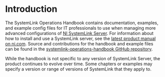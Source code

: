 # Introduction

The SystemLink Operations Handbook contains documentation, examples, and
example config files for IT professionals to use when managing more advanced
configurations of [NI SystemLink Server](https://www.ni.com/systemlink). For
information about how to install and use a SystemLink server, see the
[latest product manual on ni.com](https://www.ni.com/r/systemlinkmanual).
Source and contributions for the handbook and example files can be found in the
[systemlink-operations-handbook GitHub repository](https://github.com/ni/systemlink-operations-handbook).

While the handbook is not specific to any version of SystemLink Server, the
product continues to evolve over time. Some chapters or examples may
specify a version or range of versions of SystemLink that they apply to.
